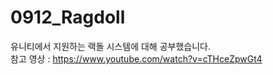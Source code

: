 # 0912_Ragdoll
유니티에서 지원하는 랙돌 시스템에 대해 공부했습니다.   
참고 영상 : https://www.youtube.com/watch?v=cTHceZpwGt4
